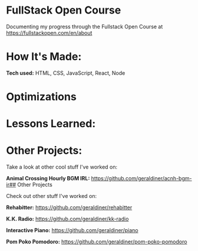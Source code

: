 # FullStack Open Course
Documenting my progress through the Fullstack Open Course at https://fullstackopen.com/en/about
 
# How It's Made:
**Tech used:** HTML, CSS, JavaScript, React, Node
 
 
# Optimizations

 
# Lessons Learned:
 
 
# Other Projects:
Take a look at other cool stuff I've worked on:
 
**Animal Crossing Hourly BGM IRL:** https://github.com/geraldiner/acnh-bgm-ir## Other Projects

Check out other stuff I've worked on:

**Rehabitter:** https://github.com/geraldiner/rehabitter

**K.K. Radio:** https://github.com/geraldiner/kk-radio

**Interactive Piano:** https://github.com/geraldiner/piano

**Pom Poko Pomodoro:** https://github.com/geraldiner/pom-poko-pomodoro

